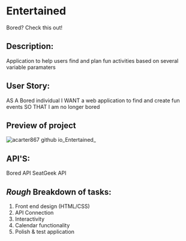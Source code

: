 # Entertained
Bored? Check this out!

## Description:
Application to help users find and plan fun activities based on several variable paramaters 


## User Story: 
AS A Bored individual 
I WANT a web application to find and create fun events 
SO THAT I am no longer bored

## Preview of project
![acarter867 github io_Entertained_](https://user-images.githubusercontent.com/118003612/213340134-bde02a31-e398-44bb-9135-a0c9fd2d40ab.png)


## API'S: 
Bored API
SeatGeek API



## *Rough* Breakdown of tasks:
1. Front end design (HTML/CSS)
2. API Connection
3. Interactivity
4. Calendar functionality
5. Polish & test application
